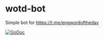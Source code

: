 # wotd-bot
Simple bot for https://t.me/engwordoftheday

[![GoDoc](https://godoc.org/github.com/What-If-I/wotd-bot?status.svg)](https://godoc.org/github.com/What-If-I/wotd-bot)
